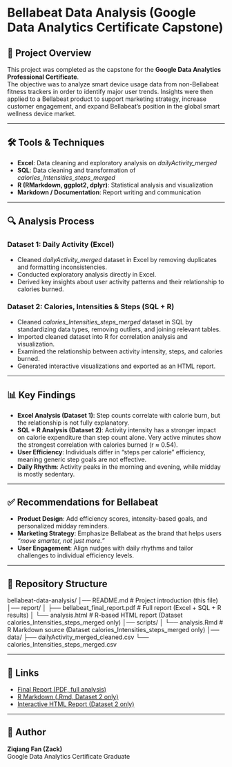# Bellabeat Data Analysis (Google Data Analytics Certificate Capstone)

## 📌 Project Overview
This project was completed as the capstone for the **Google Data Analytics Professional Certificate**.  
The objective was to analyze smart device usage data from non-Bellabeat fitness trackers in order to identify major user trends. Insights were then applied to a Bellabeat product to support marketing strategy, increase customer engagement, and expand Bellabeat’s position in the global smart wellness device market.

---

## 🛠 Tools & Techniques
- **Excel**: Data cleaning and exploratory analysis on *dailyActivity_merged*  
- **SQL**: Data cleaning and transformation of *calories_Intensities_steps_merged*  
- **R (RMarkdown, ggplot2, dplyr)**: Statistical analysis and visualization  
- **Markdown / Documentation**: Report writing and communication  

---

## 🔍 Analysis Process
### Dataset 1: Daily Activity (Excel)
- Cleaned *dailyActivity_merged* dataset in Excel by removing duplicates and formatting inconsistencies.  
- Conducted exploratory analysis directly in Excel.  
- Derived key insights about user activity patterns and their relationship to calories burned.  

### Dataset 2: Calories, Intensities & Steps (SQL + R)
- Cleaned *calories_Intensities_steps_merged* dataset in SQL by standardizing data types, removing outliers, and joining relevant tables.  
- Imported cleaned dataset into R for correlation analysis and visualization.  
- Examined the relationship between activity intensity, steps, and calories burned.  
- Generated interactive visualizations and exported as an HTML report.  

---

## 📊 Key Findings
- **Excel Analysis (Dataset 1)**: Step counts correlate with calorie burn, but the relationship is not fully explanatory.  
- **SQL + R Analysis (Dataset 2)**: Activity intensity has a stronger impact on calorie expenditure than step count alone. Very active minutes show the strongest correlation with calories burned (r ≈ 0.54).  
- **User Efficiency**: Individuals differ in “steps per calorie” efficiency, meaning generic step goals are not effective.  
- **Daily Rhythm**: Activity peaks in the morning and evening, while midday is mostly sedentary.  

---

## ✅ Recommendations for Bellabeat
- **Product Design**: Add efficiency scores, intensity-based goals, and personalized midday reminders.  
- **Marketing Strategy**: Emphasize Bellabeat as the brand that helps users *“move smarter, not just more.”*  
- **User Engagement**: Align nudges with daily rhythms and tailor challenges to individual efficiency levels.  

---

## 📂 Repository Structure
bellabeat-data-analysis/
│── README.md # Project introduction (this file)
│── report/
│ ├── bellabeat_final_report.pdf # Full report (Excel + SQL + R results)
│ └── analysis.html # R-based HTML report (Dataset calories_Intensities_steps_merged only)
│── scripts/
│ └── analysis.Rmd # R Markdown source (Dataset calories_Intensities_steps_merged only)
│── data/
├── dailyActivity_merged_cleaned.csv
└── calories_Intensities_steps_merged.csv

---

## 📎 Links
- [Final Report (PDF, full analysis)](report/bellabeat_final_report.pdf)  
- [R Markdown (.Rmd, Dataset 2 only)](scripts/analysis.Rmd)  
- [Interactive HTML Report (Dataset 2 only)](report/analysis.html)  

---

## 👤 Author
**Ziqiang Fan (Zack)**  
Google Data Analytics Certificate Graduate  
